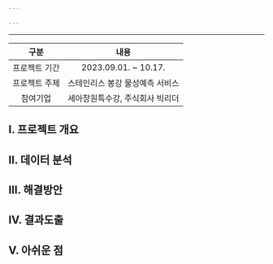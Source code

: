 ```yaml
---

---
```

---

|     구분      |              내용               |
|:-------------:|:-------------------------------:|
| 프로젝트 기간 |      2023.09.01. ~ 10.17.       |
| 프로젝트 주제 | 스테인리스 봉강 물성예측 서비스 |
|   참여기업    |         세아창원특수강, 주식회사 빅리더          |

## Ⅰ. 프로젝트 개요



## Ⅱ. 데이터 분석



## Ⅲ. 해결방안



## Ⅳ. 결과도출



## Ⅴ. 아쉬운 점



